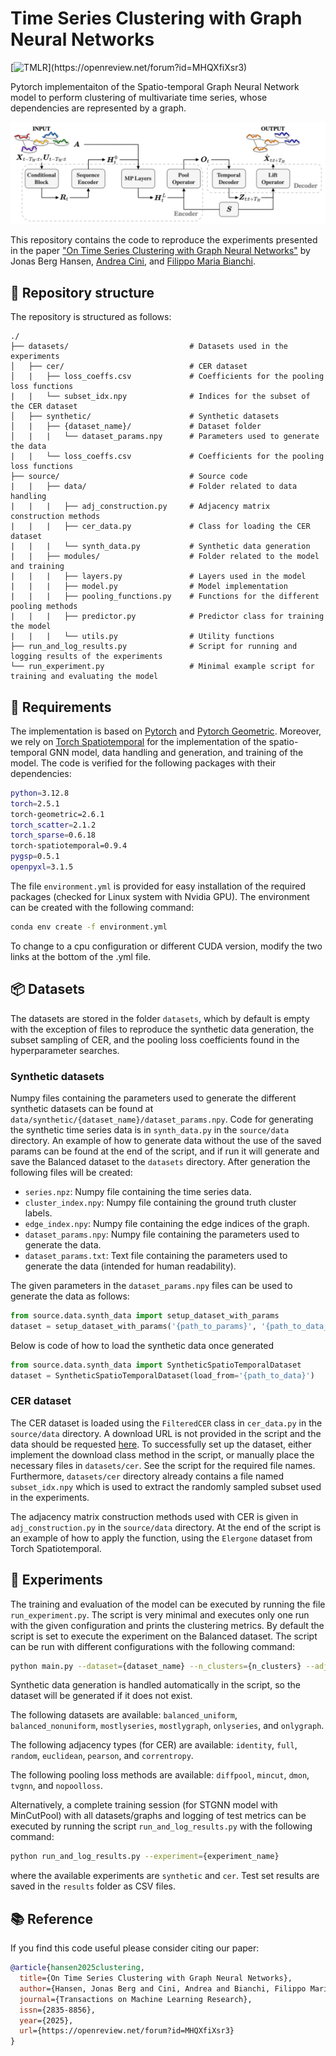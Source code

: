# Time Series Clustering with Graph Neural Networks

[![TMLR](https://img.shields.io/badge/TMLR-2025-blue.svg?)](https://openreview.net/forum?id=MHQXfiXsr3)

Pytorch implementaiton of the Spatio-temporal Graph Neural Network model to perform clustering of multivariate time series, whose dependencies are represented by a graph.

![Architectural diagram of the model](figure.png)

This repository contains the code to reproduce the experiments presented in the paper ["On Time Series Clustering with Graph Neural Networks"](https://openreview.net/forum?id=MHQXfiXsr3) by Jonas Berg Hansen, [Andrea Cini](https://andreacini.github.io/), and [Filippo Maria Bianchi](https://sites.google.com/view/filippombianchi/home).

## 📂 Repository structure

The repository is structured as follows:

```
./
├── datasets/                           # Datasets used in the experiments
│   ├── cer/                            # CER dataset
│   |   ├── loss_coeffs.csv             # Coefficients for the pooling loss functions
|   |   └── subset_idx.npy              # Indices for the subset of the CER dataset
│   ├── synthetic/                      # Synthetic datasets
│   |   ├── {dataset_name}/             # Dataset folder
│   |   |   └── dataset_params.npy      # Parameters used to generate the data
|   |   └── loss_coeffs.csv             # Coefficients for the pooling loss functions
├── source/                             # Source code
|   |   ├── data/                       # Folder related to data handling
|   |   |   ├── adj_construction.py     # Adjacency matrix construction methods
|   |   |   ├── cer_data.py             # Class for loading the CER dataset
|   |   |   └── synth_data.py           # Synthetic data generation
|   |   ├── modules/                    # Folder related to the model and training
|   |   |   ├── layers.py               # Layers used in the model
|   |   |   ├── model.py                # Model implementation
|   |   |   ├── pooling_functions.py    # Functions for the different pooling methods
|   |   |   ├── predictor.py            # Predictor class for training the model
|   |   |   └── utils.py                # Utility functions
├── run_and_log_results.py              # Script for running and logging results of the experiments
└── run_experiment.py                   # Minimal example script for training and evaluating the model
```

## 📝 Requirements

The implementation is based on [Pytorch](https://pytorch.org/) and [Pytorch Geometric](https://pytorch-geometric.readthedocs.io/). Moreover, we rely on [Torch Spatiotemporal](https://torch-spatiotemporal.readthedocs.io/) for the implementation of the spatio-temporal GNN model, data handling and generation, and training of the model. The code is verified for the following packages with their dependencies:

```bash
python=3.12.8
torch=2.5.1
torch-geometric=2.6.1
torch_scatter=2.1.2
torch_sparse=0.6.18
torch-spatiotemporal=0.9.4
pygsp=0.5.1
openpyxl=3.1.5
```

The file `environment.yml` is provided for easy installation of the required packages (checked for Linux system with Nvidia GPU). The environment can be created with the following command:

```bash
conda env create -f environment.yml
```

To change to a cpu configuration or different CUDA version, modify the two links at the bottom of the .yml file.

## 📦 Datasets

The datasets are stored in the folder `datasets`, which by default is empty with the exception of files to reproduce the synthetic data generation, the subset sampling of CER, and the pooling loss coefficients found in the hyperparameter searches.

### Synthetic datasets

Numpy files containing the parameters used to generate the different synthetic datasets can be found at `data/synthetic/{dataset_name}/dataset_params.npy`. Code for generating the synthetic time series data is in `synth_data.py` in the `source/data` directory. An example of how to generate data without the use of the saved params can be found at the end of the script, and if run it will generate and save the Balanced dataset to the `datasets` directory. After generation the following files will be created:

- `series.npz`: Numpy file containing the time series data.
- `cluster_index.npy`: Numpy file containing the ground truth cluster labels.
- `edge_index.npy`: Numpy file containing the edge indices of the graph.
- `dataset_params.npy`: Numpy file containing the parameters used to generate the data.
- `dataset_params.txt`: Text file containing the parameters used to generate the data (intended for human readability).

The given parameters in the `dataset_params.npy` files can be used to generate the data as follows:

```python
from source.data.synth_data import setup_dataset_with_params
dataset = setup_dataset_with_params('{path_to_params}', '{path_to_data_storage_location}')
```

Below is code of how to load the synthetic data once generated

```python
from source.data.synth_data import SyntheticSpatioTemporalDataset
dataset = SyntheticSpatioTemporalDataset(load_from='{path_to_data}')
```

### CER dataset

The CER dataset is loaded using the `FilteredCER` class in `cer_data.py` in the `source/data` directory. A download URL is not provided in the script and the data should be requested [here](https://www.ucd.ie/issda/data/commissionforenergyregulationcer/). To successfully set up the dataset, either implement the download class method in the script, or manually place the necessary files in `datasets/cer`. See the script for the required file names. Furthermore, `datasets/cer` directory already contains a file named `subset_idx.npy` which is used to extract the randomly sampled subset used in the experiments.

The adjacency matrix construction methods used with CER is given in
 `adj_construction.py` in the `source/data` directory. At the end of the script is an example of how to apply the function, using the `Elergone` dataset from Torch Spatiotemporal.

## 🧪 Experiments

The training and evaluation of the model can be executed by running the file `run_experiment.py`. The script is very minimal and executes only one run with the given configuration and prints the clustering metrics. By default the script is set to execute the experiment on the Balanced dataset. The script can be run with different configurations with the following command:

```bash
python main.py --dataset={dataset_name} --n_clusters={n_clusters} --adj_type={adjacency construction method} --pool_loss={pool loss method}
```

Synthetic data generation is handled automatically in the script, so the dataset will be generated if it does not exist.

The following datasets are available: `balanced_uniform`, `balanced_nonuniform`, `mostlyseries`, `mostlygraph`, `onlyseries`, and `onlygraph`.

The following adjacency types (for CER) are available: `identity`, `full`, `random`, `euclidean`, `pearson`, and `correntropy`.

The following pooling loss methods are available: `diffpool`, `mincut`, `dmon`, `tvgnn`, and `nopoolloss`.

Alternatively, a complete training session (for STGNN model with MinCutPool) with all datasets/graphs and logging of test metrics can be executed by running the script `run_and_log_results.py` with the following command:

```bash
python run_and_log_results.py --experiment={experiment_name}
```

where the available experiments are `synthetic` and `cer`. Test set results are saved in the `results` folder as CSV files.

## 📚 Reference

If you find this code useful please consider citing our paper:

```bibtex
@article{hansen2025clustering,
  title={On Time Series Clustering with Graph Neural Networks},
  author={Hansen, Jonas Berg and Cini, Andrea and Bianchi, Filippo Maria},
  journal={Transactions on Machine Learning Research},
  issn={2835-8856},
  year={2025},
  url={https://openreview.net/forum?id=MHQXfiXsr3}
}
```
